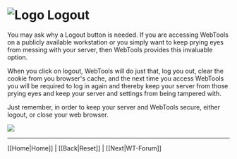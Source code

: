 # ![Logo](https://github.com/ukdtom/WebTools.bundle/blob/master/Wiki/WebTools/Logos/WebTools-48x48.png) Logout

You may ask why a Logout button is needed. If you are accessing WebTools on a publicly available workstation or you simply want to keep prying eyes from messing with your server, then WebTools provides this invaluable option.

When you click on logout, WebTools will do just that, log you out, clear the cookie from you browser's cache, and the next time you access WebTools you will be required to log in again and thereby keep your server from those prying eyes and keep your server and settings from being tampered with.

Just remember, in order to keep your server and WebTools secure, either logout, or close your web browser.

![](https://github.com/ukdtom/WebTools.bundle/blob/master/Wiki/WebTools/Logos/WebTools-256.png)

***

[[Home|Home]] | [[Back|Reset]] | [[Next|WT-Forum]]